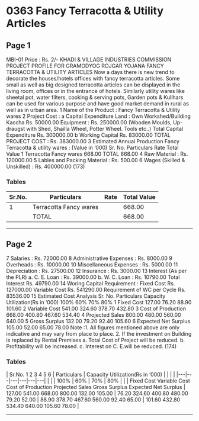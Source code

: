 # 0363 Fancy Terracotta & Utility Articles

## Page 1

MBI-01 Price : Rs. 2/- KHADI & VILLAGE INDUSTRIES COMMISSION PROJECT PROFILE FOR GRAMODYOG ROJGAR YOJANA FANCY TERRACOTTA & UTILITY ARTICLES Now a days there is new trend to decorate the houses/hotels offices with fancy terracotta articles. Some small as well as big designed terracotta articles can be displayed in the living room, offices or in the entrance of hotels. Similarly utility wares like sheetal pot, water filters, cooking & serving pots, Garden pots & Kullhars can be used for various purpose and have good market demand in rural as well as in urban area. 1 Name of the Product : Fancy Terracotta & Utility wares 2 Project Cost : a Capital Expenditure Land : Own Workshed/Building Kaccha Rs. 50000.00 Equipment : Rs. 250000.00 (Wooden Moulds, Up-draugst with Shed, Shailla Wheel, Potter Wheel. Tools etc..) Total Capital Expenditure Rs. 300000.00 b Working Capital Rs. 83000.00 TOTAL PROJECT COST : Rs. 383000.00 3 Estimated Annual Production Fancy Terracotta & utility wares : (Value in ‘000) Sr. No. Particulars Rate Total Value 1 Terracotta Fancy wares 668.00 TOTAL 668.00 4 Raw Material : Rs. 120000.00 5 Lables and Packing Material : Rs. 500.00 6 Wages (Skilled & Unskilled) : Rs. 400000.00 (173)

### Tables

| Sr.No. | Particulars | Rate | Total Value |
|---|---|---|---|
| 1 | Terracotta Fancy wares |  | 668.00 |
|  | TOTAL |  | 668.00 |

---

## Page 2

7 Salaries : Rs. 72000.00 8 Administrative Expenses : Rs. 8000.00 9 Overheads : Rs. 10000.00 10 Miscellaneous Expenses : Rs. 5000.00 11 Depreciation : Rs. 27500.00 12 Insurance : Rs. 3000.00 13 Interest (As per the PLR) a. C. E. Loan : Rs. 39000.00 b. W. C. Loan : Rs. 10790.00 Total Interest Rs. 49790.00 14 Woring Capital Requirement : Fixed Cost Rs. 127000.00 Variable Cost Rs. 541290.00 Requirement of WC per Cycle Rs. 83536.00 15 Estimated Cost Analysis Sr. No. Particulars Capacity Utilization(Rs in ‘000) 100% 60% 70% 80% 1 Fixed Cost 127.00 76.20 88.90 101.60 2 Variable Cost 541.00 324.60 378.70 432.80 3 Cost of Production 668.00 400.80 467.60 534.40 4 Projected Sales 800.00 480.00 560.00 640.00 5 Gross Surplus 132.00 79.20 92.40 105.60 6 Expected Net Surplus 105.00 52.00 65.00 78.00 Note :1. All figures mentioned above are only indicative and may vary from place to place. 2. If the investment on Building is replaced by Rental Premises a. Total Cost of Project will be reduced. b. Profitability will be increased. c. Interest on C. E.will be reduced. (174)

### Tables

| Sr.No.
1
2
3
4
5
6 | Particulars | Capacity Utilization(Rs in ‘000) |  |  |  |
|---|---|---|---|---|---|
|  |  | 100% | 60% | 70% | 80% |
|  | Fixed Cost
Variable Cost
Cost of Production
Projected Sales
Gross Surplus
Expected Net Surplus | 127.00
541.00
668.00
800.00
132.00
105.00 | 76.20
324.60
400.80
480.00
79.20
52.00 | 88.90
378.70
467.60
560.00
92.40
65.00 | 101.60
432.80
534.40
640.00
105.60
78.00 |

---
